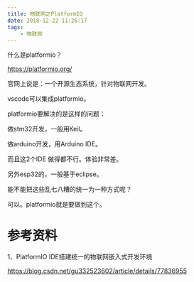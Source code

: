 ```yaml
---
title: 物联网之PlatformIO
date: 2018-12-22 11:26:17
tags:
	- 物联网
---
```




什么是platformio？

https://platformio.org/

官网上说是：一个开源生态系统，针对物联网开发。

vscode可以集成platformio。



platformio要解决的是这样的问题：

做stm32开发，一般用Keil。

做arduino开发，用Arduino IDE。

而且这2个IDE 做得都不行。体验非常差。

另外esp32的，一般基于eclipse。

能不能把这些乱七八糟的统一为一种方式呢？

可以。platformio就是要做到这个。





# 参考资料

1、PlatformIO IDE搭建统一的物联网嵌入式开发环境

https://blog.csdn.net/gu332523602/article/details/77836955






